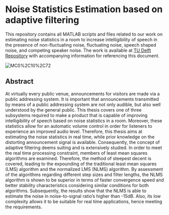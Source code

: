 # Noise Statistics Estimation based on adaptive filtering

This repository contains all MATLAB scripts and files related to our work on estimating noise statistics in a room to increase intelligibility of speech in the presence of non-fluctuating noise, fluctuating noise, speech shaped noise, and competing speaker noise. The work is available at [TU Delft Repository](http://resolver.tudelft.nl/uuid:9011b256-576e-48e1-85db-e8bb9eeb6b88) with accompanying information for referencing this document.

![MC0%2C10%2C72](https://user-images.githubusercontent.com/25173878/115594876-8d2a6900-a2d6-11eb-92a6-e4527ebf146f.png)

## Abstract

At virtually every public venue, announcements for visitors are made via a public addressing system. It is important that announcements transmitted by means of a public addressing system are not only audible, but also well understood by the general public. This thesis covers one of three subsystems required to make a product that is capable of improving intelligibility of speech based on noise statistics in a room. Moreover, these statistics allow for an automatic volume control in order for listeners to experience an improved audio level. Therefore, this thesis aims at estimating the noise statistics in real time, while prior knowledge on the distorting announcement signal is available. Consequently, the concept of adaptive filtering deems suiting and is extensively studied. In order to meet the real time processing constraint, members of least mean squares algorithms are examined. Therefore, the method of steepest decent is covered, leading to the expounding of the traditional least mean squares (LMS) algorithm and the normalized LMS (NLMS) algorithm. By assessment of the algorithms regarding different step sizes and filter lengths, the NLMS algorithm is shown to be superior in terms of faster convergence speed and better stability characteristics considering similar conditions for both algorithms. Subsequently, the results show that the NLMS is able to estimate the noise in noise-to-signal ratio’s higher than -15dB. Also, its low complexity allows it to be suitable for real time applications, hence meeting the requirements.
